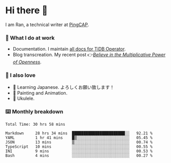# Hi there 👋

I am Ran, a technical writer at [PingCAP](https://pingcap.com/).

### 📝 What I do at work

- Documentation. I maintain [all docs for TiDB Operator](https://github.com/pingcap/docs-tidb-operator).
- Blog transcreation. My recent post 👉[*Believe in the Multiplicative Power of Openness*](https://pingcap.com/blog/believe-in-the-multiplicative-power-of-openness-open-source-community).

### 🤠 I also love

- 💬 Learning Japanese. よろしくお願い致します！
- 🎨 Painting and Animation.
- 🎵 Ukulele.

### ⌨️ Monthly breakdown

<!--START_SECTION:waka-->

```text
Total Time: 30 hrs 58 mins

Markdown     28 hrs 34 mins  ███████████████████████░░   92.21 %
YAML         1 hr 41 mins    █▒░░░░░░░░░░░░░░░░░░░░░░░   05.45 %
JSON         13 mins         ▒░░░░░░░░░░░░░░░░░░░░░░░░   00.74 %
TypeScript   10 mins         ░░░░░░░░░░░░░░░░░░░░░░░░░   00.55 %
INI          9 mins          ░░░░░░░░░░░░░░░░░░░░░░░░░   00.53 %
Bash         4 mins          ░░░░░░░░░░░░░░░░░░░░░░░░░   00.27 %
```

<!--END_SECTION:waka-->
